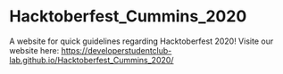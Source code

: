 # Hacktoberfest_Cummins_2020
A website for quick guidelines regarding Hacktoberfest 2020!
Visite our website here: https://developerstudentclub-lab.github.io/Hacktoberfest_Cummins_2020/
